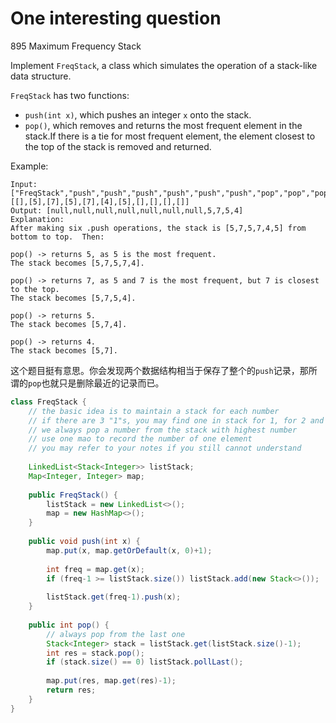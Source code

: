 # One interesting question

895 Maximum Frequency Stack

Implement `FreqStack`, a class which simulates the operation of a stack-like data structure.

`FreqStack` has two functions:

- `push(int x)`, which pushes an integer `x` onto the stack.
- `pop()`, which removes and returns the most frequent element in the stack.If there is a tie for most frequent element, the element closest to the top of the stack is removed and returned.

Example:

    Input: ["FreqStack","push","push","push","push","push","push","pop","pop","pop","pop"],
    [[],[5],[7],[5],[7],[4],[5],[],[],[],[]]
    Output: [null,null,null,null,null,null,null,5,7,5,4]
    Explanation:
    After making six .push operations, the stack is [5,7,5,7,4,5] from bottom to top.  Then:
    
    pop() -> returns 5, as 5 is the most frequent.
    The stack becomes [5,7,5,7,4].
    
    pop() -> returns 7, as 5 and 7 is the most frequent, but 7 is closest to the top.
    The stack becomes [5,7,5,4].
    
    pop() -> returns 5.
    The stack becomes [5,7,4].
    
    pop() -> returns 4.
    The stack becomes [5,7].
    
    
这个题目挺有意思。你会发现两个数据结构相当于保存了整个的`push`记录，那所谓的`pop`也就只是删除最近的记录而已。

```java
class FreqStack {
    // the basic idea is to maintain a stack for each number
    // if there are 3 "1"s, you may find one in stack for 1, for 2 and for 3
    // we always pop a number from the stack with highest number
    // use one mao to record the number of one element
    // you may refer to your notes if you still cannot understand
    
    LinkedList<Stack<Integer>> listStack;
    Map<Integer, Integer> map;
    
    public FreqStack() {
        listStack = new LinkedList<>();
        map = new HashMap<>();
    }
    
    public void push(int x) {
        map.put(x, map.getOrDefault(x, 0)+1);
        
        int freq = map.get(x);
        if (freq-1 >= listStack.size()) listStack.add(new Stack<>());
        
        listStack.get(freq-1).push(x);
    }
    
    public int pop() {
        // always pop from the last one
        Stack<Integer> stack = listStack.get(listStack.size()-1);
        int res = stack.pop();
        if (stack.size() == 0) listStack.pollLast();
        
        map.put(res, map.get(res)-1);
        return res;
    }
}
```